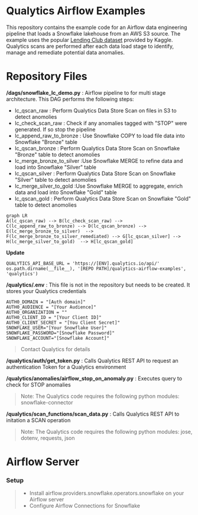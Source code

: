 # Qualytics Airflow Examples

This repository contains the example code for an Airflow data engineering pipeline that loads a Snowflake lakehouse from an AWS S3 source.  The example uses the popular [Lending Club dataset](https://www.kaggle.com/datasets/wordsforthewise/lending-club) provided by Kaggle.  Qualytics scans are performed after each data load stage to identify, manage and remediate potential data anomalies.

# Repository Files
**/dags/snowflake_lc_demo.py**  : Airflow pipeline to for multi stage architecture. 
 This DAG performs the following steps: 
 - lc_qscan_raw : Perform Qualytics Data Store Scan on files in S3 to detect anomolies
 - lc_check_scan_raw : Check if any anomalies tagged with "STOP" were generated. If so stop the pipeline
 - lc_append_raw_to_bronze : Use Snowflake COPY to load file data into Snowflake "Bronze" table
 - lc_qscan_bronze : Perform Qualytics Data Store Scan on Snowflake "Bronze" table to detect anomolies
 - lc_merge_bronze_to_silver :Use Snowflake MERGE to refine data and load into Snowflake "Silver" table
 - lc_qscan_silver : Perform Qualytics Data Store Scan on Snowflake "Silver" table to detect anomolies
 - lc_merge_silver_to_gold :Use Snowflake MERGE to aggregate, enrich data and load into Snowflake "Gold" table
 - lc_qscan_gold : Perform Qualytics Data Store Scan on Snowflake "Gold" table to detect anomolies
```mermaid
graph LR
A(lc_qscan_raw) --> B(lc_check_scan_raw) --> C(lc_append_raw_to_bronze) --> D(lc_qscan_bronze) --> E(lc_merge_bronze_to_silver)  --> F(lc_merge_bronze_to_silver_remediated) --> G[lc_qscan_silver] --> H(lc_merge_silver_to_gold)  --> H[lc_qscan_gold]
```
**Update**
  ```
  QUALYTICS_API_BASE_URL = 'https://[ENV].qualytics.io/api/'
  os.path.dirname(__file__), '[REPO PATH]/qualytics-airflow-examples', 'qualytics')
 ```

**/qualytics/.env** : This file is not in the repository but needs to be created.   It stores your Qualytics credentials
```
AUTH0_DOMAIN = "[Auth domain]"
AUTH0_AUDIENCE = "[Your Audience]"
AUTH0_ORGANIZATION = ""
AUTH0_CLIENT_ID = "[Your Client ID]"
AUTH0_CLIENT_SECRET = "[You Client Secret]"
SNOWFLAKE_USER="[Your Snowflake User]"
SNOWFLAKE_PASSWORD="[Snowflake Password]"
SNOWFLAKE_ACCOUNT="[Snowflake Account]"
```
> Contact Qualytics for details

**/qualytics/auth/get_token.py** : Calls Qualytics REST API to request an authentication Token for a Qualytics environment

**/qualytics/anomalies/airflow_stop_on_anomaly.py** : Executes query to check for STOP anomalies
>  Note: The Qualytics code requires the following python modules:  snowflake-connector

**/qualytics/scan_functions/scan_data.py** : Calls Qualytics REST API to initation a SCAN operation
>  Note: The Qualytics code requires the following python modules:  jose, dotenv, requests, json


# Airflow Server

### Setup
>  - Install airflow.providers.snowflake.operators.snowflake on your Airflow server
>  - Configure Airflow Connections for Snowflake


